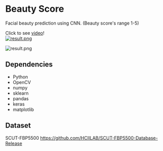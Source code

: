 # Beauty Score

Facial beauty prediction using CNN. (Beauty score's range 1-5)

Click to see [video](https://youtu.be/vMo_W8VxvxE)!  
[![result.png](https://github.com/kairess/beauty_score/raw/master/result/01.png)](https://youtu.be/vMo_W8VxvxE)  
  
![result.png](https://github.com/kairess/beauty_score/raw/master/result/02.png)  

## Dependencies
- Python
- OpenCV
- numpy
- sklearn
- pandas
- keras
- matplotlib

## Dataset
SCUT-FBP5500 https://github.com/HCIILAB/SCUT-FBP5500-Database-Release
